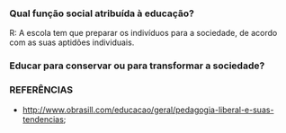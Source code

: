 ### Qual  função social atribuída à educação?
R: A escola tem que preparar os indivíduos para a 
sociedade, de acordo com as suas aptidões individuais.

### Educar para conservar ou para transformar a sociedade?

### REFERÊNCIAS
* http://www.obrasill.com/educacao/geral/pedagogia-liberal-e-suas-tendencias;
